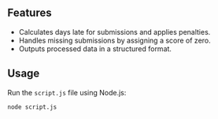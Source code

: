 ## Features

- Calculates days late for submissions and applies penalties.
- Handles missing submissions by assigning a score of zero.
- Outputs processed data in a structured format.

## Usage

Run the `script.js` file using Node.js:

```bash
node script.js